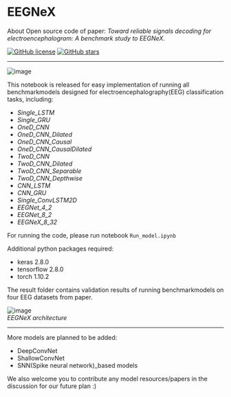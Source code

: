 # EEGNeX
About Open source code of paper: *Toward reliable signals decoding for electroencephalogram: A benchmark study to EEGNeX*.<br>

<a href="https://github.com/chenxiachan/EEGNeX/blob/main/LICENSE.md"><img alt="GitHub license" src="https://img.shields.io/github/license/chenxiachan/EEGNeX"></a>
<a href="https://github.com/chenxiachan/EEGNeX/stargazers"><img alt="GitHub stars" src="https://img.shields.io/github/stars/chenxiachan/EEGNeX?style=social"></a>

---
![image](https://user-images.githubusercontent.com/106488602/176918224-4b24bf92-109e-48e8-b74b-8f44c5ba76b4.png)


This notebook is released for easy implementation of running all benchmarkmodels designed for electroencephalography(EEG) classification tasks, including:<br>
- *Single_LSTM*
- *Single_GRU*
- *OneD_CNN*
- *OneD_CNN_Dilated*
- *OneD_CNN_Causal*
- *OneD_CNN_CausalDilated*
- *TwoD_CNN*
- *TwoD_CNN_Dilated*
- *TwoD_CNN_Separable*
- *TwoD_CNN_Depthwise*
- *CNN_LSTM*
- *CNN_GRU*
- *Single_ConvLSTM2D*
- *EEGNet_4_2*
- *EEGNet_8_2*
- *EEGNeX_8_32*

For running the code, please run notebook `Run_model.ipynb`

Additional python packages required:
- keras 2.8.0
- tensorflow 2.8.0
- torch 1.10.2

The result folder contains validation results of running benchmarkmodels on four EEG datasets from paper.<br> 

![image](https://user-images.githubusercontent.com/106488602/176917267-b70cc98f-3b3c-4e19-a38e-2abdbe43d78f.png)<br>
<i>EEGNeX architecture</i>

---

More models are planned to be added:
- DeepConvNet
- ShallowConvNet
- SNN(Spike neural network)_based models

We also welcome you to contribute any model resources/papers in the discussion for our future plan :)
